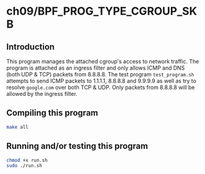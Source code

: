 # ch09/BPF_PROG_TYPE_CGROUP_SKB

## Introduction

This program manages the attached cgroup's access to network traffic. The program is attached as an ingress filter and only allows ICMP and DNS (both UDP & TCP) packets from 8.8.8.8. The test program `test_program.sh` attempts to send ICMP packets to 1.1.1.1, 8.8.8.8 and 9.9.9.9 as well as try to resolve `google.com` over both TCP & UDP. Only packets from 8.8.8.8 will be allowed by the ingress filter.

## Compiling this program

```bash
make all
```

## Running and/or testing this program

```bash
chmod +x run.sh
sudo ./run.sh
```
